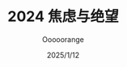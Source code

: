 ---
title: 2024 焦虑与绝望
date: 2025/1/12
updated: 2024-12-31 20:50:21
comment: true #评论
type: 日记
aside: true #是否开启侧边栏
description: 2024年初，我开始强制要求我自己写日记。
color: "#F28705"
reprint: false #版权（默认为原创）为true时为转载
katex: true
cover: https://cos.ooooo.ink/blog/img/20250112124215.jpg
locate: 重庆
author: Ooooorange
avatar: https://q2.qlogo.cn/headimg_dl?dst_uin=2493609731&spec=100&v=0.04860968115202646
---